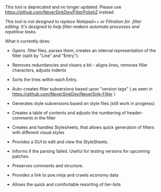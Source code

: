 This tool is deprecated and no longer updated. Please use https://github.com/NeverSinkDev/FilterPolishZ instead.

*This tool is not designed to replace Notepad++ or Filtration for .filter editing. It's designed to help filter-makers automate processes and repetitive tasks.*

What it currently does:

- Opens .filter files, parses them, creates an internal representation of the filter (split by "Line" and "Entry").

- Removes redundancies and cleans a bit - aligns lines, removes filler characters, adjusts indents

- Sorts the lines within each Entry.

- Auto-creates filter subversions based upon "version tags" ( as seen in https://github.com/NeverSinkDev/NeverSink-Filter )

- Generates style subversions based on style files (still work in progress)

- Creates a table of contents and adjusts the numbering of header-comments in the filter

- Creates and handles Stylesheets, that allows quick generation of filters with different visual styles

- Provides a GUI to edit and view the StyleSheets.

- Informs if the parsing failed. Useful for testing versions for upcoming patches. 

- Preserves comments and structure.

- Provides a link to poe.ninja and crawls economy data

- Allows the quick and comfortable resorting of tier-lists
